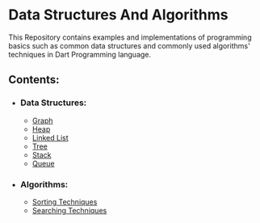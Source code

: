# Data Structures And Algorithms

This Repository contains examples and implementations of programming basics such as common data structures and commonly used algorithms' techniques in Dart Programming language.

## Contents:
* ### Data Structures:
  - [Graph](https://github.com/alaa-shahin/data-structures-and-algorithms/tree/master/graph)
  - [Heap](https://github.com/alaa-shahin/data-structures-and-algorithms/tree/master/heap)
  - [Linked List](https://github.com/alaa-shahin/data-structures-and-algorithms/tree/master/linked_list)
  - [Tree](https://github.com/alaa-shahin/data-structures-and-algorithms/tree/master/tree)
  - [Stack](https://github.com/alaa-shahin/data-structures-and-algorithms/blob/master/stack.dart)
  - [Queue](https://github.com/alaa-shahin/data-structures-and-algorithms/blob/master/queue.dart)
* ### Algorithms:
  - [Sorting Techniques](https://github.com/alaa-shahin/data-structures-and-algorithms/tree/master/sorting_techniques)
  - [Searching Techniques](https://github.com/alaa-shahin/data-structures-and-algorithms/tree/master/searching_techniques)